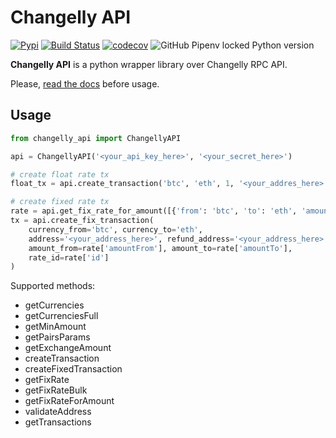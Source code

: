 # Changelly API
[![Pypi](https://img.shields.io/pypi/v/changelly-api.svg)](https://pypi.python.org/pypi/changelly-api)
[![Build Status](https://travis-ci.com/k0t3n/changelly_api.svg?branch=master)](https://travis-ci.com/k0t3n/changelly_api)
[![codecov](https://codecov.io/gh/k0t3n/changelly_api/branch/master/graph/badge.svg)](https://codecov.io/gh/k0t3n/changelly_api)
![GitHub Pipenv locked Python version](https://img.shields.io/github/pipenv/locked/python-version/k0t3n/changelly_api)

**Changelly API** is a python wrapper library over Changelly RPC API.

Please, [read the docs](https://github.com/changelly/api-changelly) before usage.

## Usage
```python
from changelly_api import ChangellyAPI

api = ChangellyAPI('<your_api_key_here>', '<your_secret_here>')

# create float rate tx
float_tx = api.create_transaction('btc', 'eth', 1, '<your_addres_here>')

# create fixed rate tx
rate = api.get_fix_rate_for_amount([{'from': 'btc', 'to': 'eth', 'amountFrom': 0.5}])[0]
tx = api.create_fix_transaction(
    currency_from='btc', currency_to='eth',
    address='<your_address_here>', refund_address='<your_address_here>',
    amount_from=rate['amountFrom'], amount_to=rate['amountTo'],
    rate_id=rate['id']
)

```
Supported methods:
* getCurrencies
* getCurrenciesFull
* getMinAmount
* getPairsParams
* getExchangeAmount
* createTransaction
* createFixedTransaction
* getFixRate
* getFixRateBulk
* getFixRateForAmount
* validateAddress
* getTransactions
